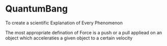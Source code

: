 # QuantumBang
To create a scientific Explanation of Every Phenomenon

The most appropriate defination of Force is a push or a pull appliead on an object which acceleraties a given object to a certain velocity
